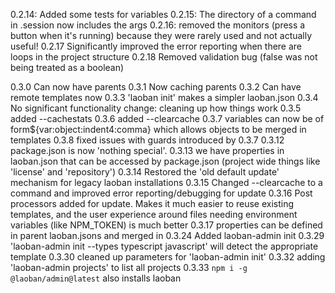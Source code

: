 0.2.14: Added some tests for variables
0.2.15: The directory of a command in .session now includes the args
0.2.16: removed the monitors (press a button when it's running) because they were rarely used and not actually useful!
0.2.17 Significantly improved the error reporting when there are loops in the project structure 
0.2.18 Removed validation bug (false was not being treated as a boolean)

0.3.0 Can now have parents
0.3.1 Now caching parents
0.3.2 Can have remote templates now
0.3.3 'laoban init' makes a simpler laoban.json 
0.3.4 No significant functionality change: cleaning up how things work
0.3.5 added --cachestats
0.3.6 added --clearcache
0.3.7 variables can now be of form${var:object:indent4:comma} which allows objects to be merged in templates
0.3.8 fixed issues with guards introduced by 0.3.7
0.3.12 package.json is now 'nothing special'. 
0.3.13 we have properties in laoban.json that can be accessed by package.json (project wide things like 'license' and 'repository')
0.3.14 Restored the 'old default update' mechanism for legacy laoban installations
0.3.15 Changed --clearcache to a command and improved error reporting/debugging for update
0.3.16 Post processors added for update. Makes it much easier to reuse existing templates, and the user experience around files needing environment variables (like NPM_TOKEN) is much better
0.3.17 properties can be defined in parent laoban.jsons and merged in
0.3.24 Added laoban-admin init
0.3.29 'laoban-admin init --types typescript javascript' will detect the appropriate template
0.3.30 cleaned up parameters for 'laoban-admin init'
0.3.32 adding 'laoban-admin projects' to list all projects
0.3.33 `npm i -g @laoban/admin@latest` also installs laoban